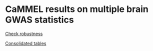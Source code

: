 # CaMMEL results on multiple brain GWAS statistics

[Check robustness](20180613.html)

[Consolidated tables](20180614.html)

